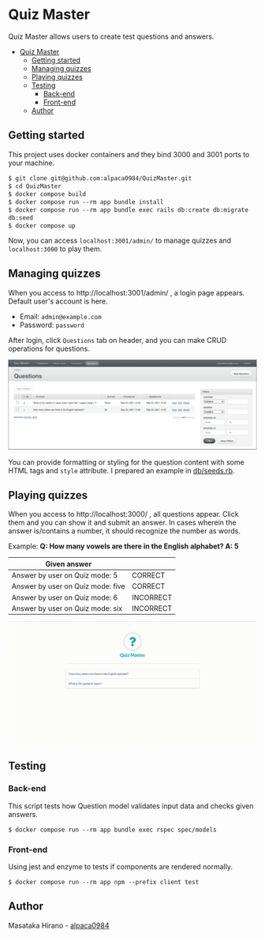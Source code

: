 # Quiz Master

Quiz Master allows users to create test questions and answers.

- [Quiz Master](#quiz-master)
  - [Getting started](#getting-started)
  - [Managing quizzes](#managing-quizzes)
  - [Playing quizzes](#playing-quizzes)
  - [Testing](#testing)
    - [Back-end](#back-end)
    - [Front-end](#front-end)
  - [Author](#author)

## Getting started

This project uses docker containers and they bind 3000 and 3001 ports to your machine.
```
$ git clone git@github.com:alpaca0984/QuizMaster.git
$ cd QuizMaster
$ docker compose build
$ docker compose run --rm app bundle install
$ docker compose run --rm app bundle exec rails db:create db:migrate db:seed
$ docker compose up
```
Now, you can access `localhost:3001/admin/` to manage quizzes and `localhost:3000` to play them.

## Managing quizzes

When you access to http://localhost:3001/admin/ , a login page appears. Default user's account is here.
- Email: `admin@example.com`
- Password: `password`

After login, click `Questions` tab on header, and you can make CRUD operations for questions.

<img width="840px" src="./docs/screenshot_admin.png">

You can provide formatting or styling for the question content with some HTML tags and `style` attribute.
I prepared an example in [db/seeds.rb](https://github.com/alpaca0984/QuizMaster/blob/master/db/seeds.rb#L14).

## Playing quizzes

When you access to http://localhost:3000/ , all questions appear. Click them and you can show it and submit an answer. In cases wherein the answer is/contains a number, it should recognize the number as words.

Example: __Q: How many vowels are there in the English alphabet? A: 5__

| Given answer                                               |           |
|------------------------------------------------------------|-----------|
| Answer by user on Quiz mode: 5                             | CORRECT   |
| Answer by user on Quiz mode: five                          | CORRECT   |
| Answer by user on Quiz mode: 6                             | INCORRECT |
| Answer by user on Quiz mode: six                           | INCORRECT |

<img width="840px" src="./docs/screencast_frontend.gif">

## Testing

### Back-end

This script tests how Question model validates input data and checks given answers.
```
$ docker compose run --rm app bundle exec rspec spec/models
```

### Front-end

Using jest and enzyme to tests if components are rendered normally.
```
$ docker compose run --rm app npm --prefix client test
```

## Author

Masataka Hirano - [alpaca0984](https://github.com/alpaca0984)
